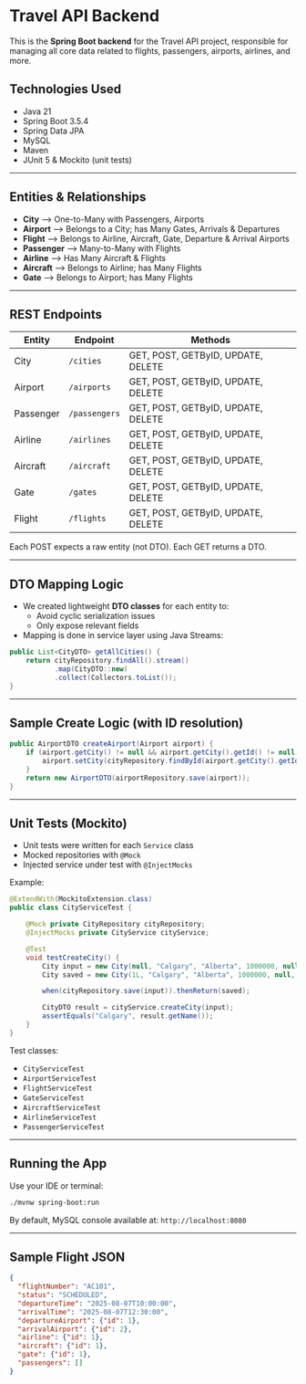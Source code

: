 # Travel API Backend

This is the **Spring Boot backend** for the Travel API project, responsible for managing all core data related to flights, passengers, airports, airlines, and more.

## Technologies Used

- Java 21
- Spring Boot 3.5.4
- Spring Data JPA
-  MySQL
- Maven
- JUnit 5 & Mockito (unit tests)


---

## Entities & Relationships

- **City** ⟶ One-to-Many with Passengers, Airports
- **Airport** ⟶ Belongs to a City; has Many Gates, Arrivals & Departures
- **Flight** ⟶ Belongs to Airline, Aircraft, Gate, Departure & Arrival Airports
- **Passenger** ⟶ Many-to-Many with Flights
- **Airline** ⟶ Has Many Aircraft & Flights
- **Aircraft** ⟶ Belongs to Airline; has Many Flights
- **Gate** ⟶ Belongs to Airport; has Many Flights

---

## REST Endpoints

| Entity      | Endpoint | Methods                            |
|-------------|----------|------------------------------------|
| City        | `/cities` | GET, POST, GETByID, UPDATE, DELETE          |
| Airport     | `/airports` | GET, POST, GETByID, UPDATE, DELETE          |
| Passenger   | `/passengers` | GET, POST, GETByID, UPDATE, DELETE          |
| Airline     | `/airlines` | GET, POST, GETByID, UPDATE, DELETE          |
| Aircraft    | `/aircraft` | GET, POST, GETByID, UPDATE, DELETE          |
| Gate        | `/gates` | GET, POST, GETByID, UPDATE, DELETE          |
| Flight      | `/flights` | GET, POST, GETByID, UPDATE, DELETE |

Each POST expects a raw entity (not DTO). Each GET returns a DTO.

---

## DTO Mapping Logic

- We created lightweight **DTO classes** for each entity to:
    - Avoid cyclic serialization issues
    - Only expose relevant fields
- Mapping is done in service layer using Java Streams:

```java
public List<CityDTO> getAllCities() {
    return cityRepository.findAll().stream()
           .map(CityDTO::new)
           .collect(Collectors.toList());
}
```

---

## Sample Create Logic (with ID resolution)

```java
public AirportDTO createAirport(Airport airport) {
    if (airport.getCity() != null && airport.getCity().getId() != null) {
        airport.setCity(cityRepository.findById(airport.getCity().getId()).orElse(null));
    }
    return new AirportDTO(airportRepository.save(airport));
}
```

---

## Unit Tests (Mockito)

- Unit tests were written for each `Service` class
- Mocked repositories with `@Mock`
- Injected service under test with `@InjectMocks`

Example:

```java
@ExtendWith(MockitoExtension.class)
public class CityServiceTest {

    @Mock private CityRepository cityRepository;
    @InjectMocks private CityService cityService;

    @Test
    void testCreateCity() {
        City input = new City(null, "Calgary", "Alberta", 1000000, null, null);
        City saved = new City(1L, "Calgary", "Alberta", 1000000, null, null);

        when(cityRepository.save(input)).thenReturn(saved);

        CityDTO result = cityService.createCity(input);
        assertEquals("Calgary", result.getName());
    }
}
```

Test classes:
- `CityServiceTest`
- `AirportServiceTest`
- `FlightServiceTest`
- `GateServiceTest`
- `AircraftServiceTest`
- `AirlineServiceTest`
- `PassengerServiceTest`

---

## Running the App

Use your IDE or terminal:

```bash
./mvnw spring-boot:run
```

By default, MySQL console available at: `http://localhost:8080`

---

## Sample Flight JSON

```json
{
  "flightNumber": "AC101",
  "status": "SCHEDULED",
  "departureTime": "2025-08-07T10:00:00",
  "arrivalTime": "2025-08-07T12:30:00",
  "departureAirport": {"id": 1},
  "arrivalAirport": {"id": 2},
  "airline": {"id": 1},
  "aircraft": {"id": 1},
  "gate": {"id": 1},
  "passengers": []
}
```




